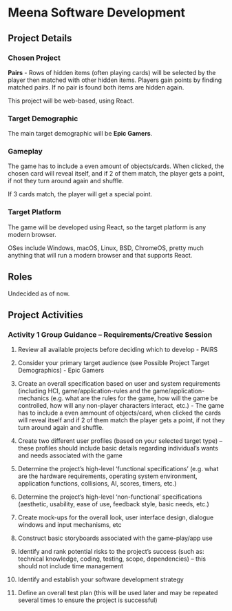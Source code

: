 # Meena Software Development

## Project Details

### Chosen Project

**Pairs** - Rows of hidden items (often playing cards) will be selected by the player then matched with other hidden items. Players gain points by
finding matched pairs. If no pair is found both items are hidden again.

This project will be web-based, using React.

### Target Demographic

The main target demographic will be **Epic Gamers**.

### Gameplay

The game has to include a even amount of objects/cards. When clicked, the chosen card will reveal itself, and if 2 of them match, the player gets a point, if not they turn around again and shuffle.

If 3 cards match, the player will get a special point.

### Target Platform

The game will be developed using React, so the target platform is any modern browser.

OSes include Windows, macOS, Linux, BSD, ChromeOS, pretty much anything that will run a modern browser and that supports React.

## Roles

Undecided as of now.

## Project Activities

### Activity 1 Group Guidance – Requirements/Creative Session

1. Review all available projects before deciding which to develop - PAIRS

2. Consider your primary target audience (see Possible Project Target Demographics) - Epic Gamers  

3. Create an overall specification based on user and system requirements (including HCI, game/application-rules and the game/application-
mechanics (e.g. what are the rules for the game, how will the game be controlled, how will any non-player characters interact, etc.) - The game has to include a even ammount of objects/card, when clicked the cards will reveal itself and if 2 of them match the player gets a point, if not they turn around again and shuffle. 
 
5. Create two different user profiles (based on your selected target type) – these profiles should include basic details regarding individual’s
wants and needs associated with the game
6. Determine the project’s high-level ‘functional specifications’ (e.g. what are the hardware requirements, operating system environment,
application functions, collisions, AI, scores, timers, etc.)
7. Determine the project’s high-level ‘non-functional’ specifications (aesthetic, usability, ease of use, feedback style, basic needs, etc.)
8. Create mock-ups for the overall look, user interface design, dialogue windows and input mechanisms, etc
9. Construct basic storyboards associated with the game-play/app use
10. Identify and rank potential risks to the project’s success (such as: technical knowledge, coding, testing, scope, dependencies) – this should
not include time management
11. Identify and establish your software development strategy
12. Define an overall test plan (this will be used later and may be repeated several times to ensure the project is successful)
